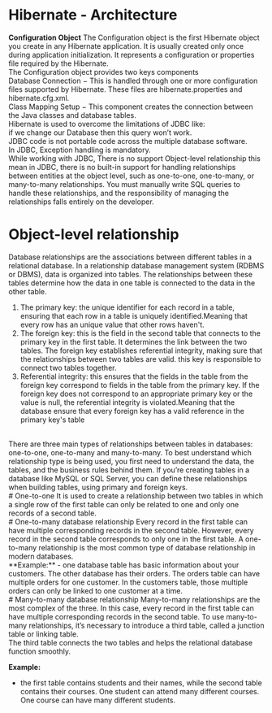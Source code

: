# Hibernate - Architecture
**Configuration Object**
The Configuration object is the first Hibernate object you create in any Hibernate application. It is usually created only once during application initialization. It represents a configuration or properties file required by the Hibernate.<br>
The Configuration object provides two keys components<br>
Database Connection − This is handled through one or more configuration files supported by Hibernate. These files are hibernate.properties and hibernate.cfg.xml.<br>
Class Mapping Setup − This component creates the connection between the Java classes and database tables.<br>
Hibernate is used to overcome the limitations of JDBC like:<br>
 if we change our Database then this query won’t work.<br>
 JDBC code is not portable code across the multiple database software.<br>
 In JDBC, Exception handling is mandatory.<br>
 While working with JDBC, There is no support Object-level relationship this mean in JDBC, there is no built-in support for handling relationships between entities at the object level, such as one-to-one, one-to-many, or many-to-many relationships. You must manually write SQL queries to handle these relationships, and the responsibility of managing the relationships falls entirely on the developer.<br>
# Object-level relationship
Database relationships are the associations between different tables in a relational database. In a relationship database management system (RDBMS or DBMS), data is organized into tables. The relationships between these tables determine how the data in one table is connected to the data in the other table.<br>
1. The primary key: the unique identifier for each record in a table, ensuring that each row in a table is uniquely identified.Meaning that every row has an unique value that other rows haven't.<br>
2. The foreign key: this is the field in the second table that connects to the primary key in the first table. It determines the link between the two tables. The foreign key establishes referential integrity, making sure that the relationships between two tables are valid. this key is responsible to connect two tables together.<br>
3. Referential integrity: this ensures that the fields in the table from the foreign key correspond to fields in the table from the primary key. If the foreign key does not correspond to an appropriate primary key or the value is null, the referential integrity is violated.Meaning that the database ensure that every foreign key has a valid reference in the primary key's table<br>
<br>
There are three main types of relationships between tables in databases: one-to-one, one-to-many and many-to-many. To best understand which relationship type is being used, you first need to understand the data, the tables, and the business rules behind them. If you’re creating tables in a database like MySQL or SQL Server, you can define these relationships when building tables, using primary and foreign keys.<br>
# One-to-one
It is used to create a relationship between two tables in which a single row of the first table can only be related to one and only one records of a second table.<br>
# One-to-many database relationship
Every record in the first table can have multiple corresponding records in the second table. However, every record in the second table corresponds to only one in the first table. A one-to-many relationship is the most common type of database relationship in modern databases.<br>
**Example:**
- one database table has basic information about your customers. The other database has their orders. The orders table can have multiple orders for one customer. In the customers table, those multiple orders can only be linked to one customer at a time.<br>
# Many-to-many database relationship
Many-to-many relationships are the most complex of the three. In this case, every record in the first table can have multiple corresponding records in the second table. To use many-to-many relationships, it’s necessary to introduce a third table, called a junction table or linking table.<br>
The third table connects the two tables and helps the relational database function smoothly.

**Example:**
- the first table contains students and their names, while the second table contains their courses. One student can attend many different courses. One course can have many different students.
 
